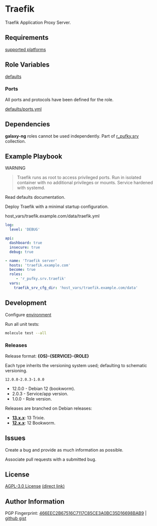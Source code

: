 # Traefik
Traefik Application Proxy Server.

## Requirements
[supported platforms](https://github.com/r-pufky/ansible_traefik/blob/main/meta/main.yml)

## Role Variables
[defaults](https://github.com/r-pufky/ansible_traefik/tree/main/defaults/main)

### Ports
All ports and protocols have been defined for the role.

[defaults/ports.yml](https://github.com/r-pufky/ansible_traefik/blob/main/defaults/main/ports.yml)

## Dependencies
**galaxy-ng** roles cannot be used independently. Part of
[r_pufky.srv](https://github.com/r-pufky/ansible_collection_srv) collection.

## Example Playbook
WARNING
> Traefik runs as root to access privileged ports. Run in isolated container
> with no additional privileges or mounts. Service hardened with systemd.

Read defaults documentation.

Deploy Traefik with a minimal startup configuration.

host_vars/traefik.example.com/data/traefik.yml
``` yaml
log:
  level: 'DEBUG'

api:
  dashboard: true
  insecure: true
  debug: true
```

``` yaml
- name: 'Traefik server'
  hosts: 'traefik.example.com'
  become: true
  roles:
     - 'r_pufky.srv.traefik'
  vars:
    traefik_srv_cfg_dir: 'host_vars/traefik.example.com/data'
```

## Development
Configure [environment](https://github.com/r-pufky/ansible_collection_docs/blob/main/ansible/environment.md)

Run all unit tests:
``` bash
molecule test --all
```

### Releases
Release format: **{OS}-{SERVICE}-{ROLE}**

Each type inherits the versioning system used; defaulting to schematic
versioning.

`12.0.0-2.0.3-1.0.0`

* 12.0.0 - Debian 12 (bookworm).
* 2.0.3 - Service/app version.
* 1.0.0 - Role version.

Releases are branched on Debian releases:

* **[13.x.x](https://github.com/r-pufky/ansible_traefik)**: 13 Trixie.
* **[12.x.x](https://github.com/r-pufky/ansible_traefik/tree/12.x)**: 12 Bookworm.

## Issues
Create a bug and provide as much information as possible.

Associate pull requests with a submitted bug.

## License
[AGPL-3.0 License](https://www.tldrlegal.com/license/gnu-affero-general-public-license-v3-agpl-3-0)
 [(direct link)](https://github.com/r-pufky/ansible_traefik/blob/main/LICENSE)

## Author Information
PGP Fingerprint: [466EEC2B67516C7117C85CE3A0BC35D16698BAB9](https://keys.openpgp.org/vks/v1/by-fingerprint/466EEC2B67516C7117C85CE3A0BC35D16698BAB9)
| [github gist](https://gist.github.com/r-pufky/a8df36977c55b5bb20829267c4c49d22)
